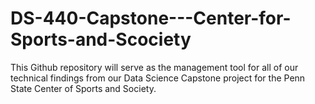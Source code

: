 # DS-440-Capstone---Center-for-Sports-and-Scociety
This Github repository will serve as the management tool for all of our technical findings from our Data Science Capstone project for the Penn State Center of Sports and Society.
